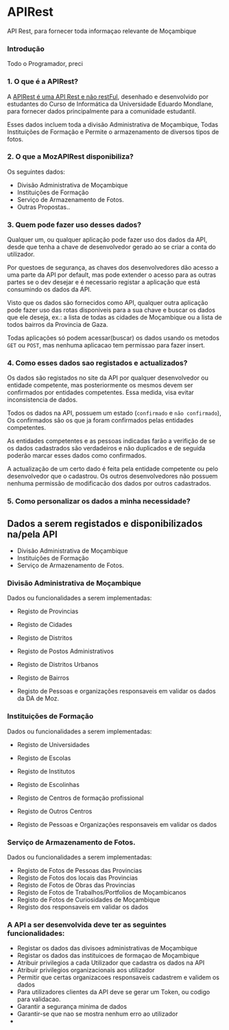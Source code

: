 # APIRest
API Rest, para fornecer toda informaçao relevante de Moçambique

### Introdução

Todo o Programador, preci

### 1. O que é a APIRest?

A [APIRest é uma API Rest e não restFul](https://pt.stackoverflow.com/questions/45783/o-que-%C3%A9-rest-e-restful), desenhado e desenvolvido por estudantes do Curso de Informática da Universidade Eduardo Mondlane, para fornecer dados principalmente para a comunidade estudantil.

Esses dados incluem toda a divisão Administrativa de Moçambique, Todas Instituições de Formação e Permite o armazenamento de diversos tipos de fotos.

### 2. O que a MozAPIRest disponibiliza?

Os seguintes dados: 

* Divisão Administrativa de Moçambique
* Instituições de Formação
* Serviço de Armazenamento de Fotos.
* Outras Propostas..

### 3. Quem pode fazer uso desses dados?

Qualquer um, ou qualquer aplicação pode fazer uso dos dados da API, desde que tenha a chave de desenvolvedor gerado ao se criar a conta do utilizador.

Por questoes de segurança, as chaves dos desenvolvedores dão acesso a uma parte da API por default, mas pode extender o acesso para as outras partes se o dev desejar e é necessario registar a aplicação que está consumindo os dados da API.

Visto  que os  dados são fornecidos como API, qualquer outra aplicação pode fazer uso das rotas disponiveis para a sua chave e buscar os dados que ele deseja, ex.: a lista de todas as cidades de Moçambique ou a lista de todos bairros da Provincia de Gaza.

Todas aplicações só podem acessar(buscar) os dados usando os metodos `GET` ou `POST`, mas nenhuma aplicacao tem permissao para fazer insert.


### 4. Como esses dados sao registados e actualizados?

Os dados são registados no site da API por qualquer desenvolvedor ou entidade competente, mas posteriormente os mesmos devem ser confirmados por entidades competentes. Essa medida, visa evitar inconsistencia de dados.

Todos os dados na API, possuem um estado (`confirmado` e `não confirmado`), Os confirmados são os que ja foram confirmados pelas entidades competentes.

As entidades competentes e as pessoas indicadas farão a verifição de se os dados cadastrados são verdadeiros e não duplicados e de seguida poderão marcar esses dados como confirmados.

A actualização de um certo dado é feita pela entidade competente ou pelo desenvolvedor que o cadastrou. Os outros desenvolvedores não possuem nenhuma permissão de modificacão dos dados por outros cadastrados.


### 5. Como personalizar os dados a minha necessidade?

## Dados a serem registados e disponibilizados na/pela API

* Divisão Administrativa de Moçambique
* Instituições de Formação
* Serviço de Armazenamento de Fotos.

### Divisão Administrativa de Moçambique

Dados ou funcionalidades a serem implementadas:

* Registo de Provincias
* Registo de Cidades
* Registo de Distritos
* Registo de Postos Administrativos
* Registo de Distritos Urbanos
* Registo de Bairros

* Registo de Pessoas e organizações responsaveis em validar os dados da DA de Moz.

### Instituições de Formação

Dados ou funcionalidades a serem implementadas:

* Registo de Universidades
* Registo de Escolas
* Registo de Institutos
* Registo de Escolinhas
* Registo de Centros de formação profissional
* Registo de Outros Centros

* Registo de Pessoas e Organizações responsaveis em validar os dados

### Serviço de Armazenamento de Fotos.

Dados ou funcionalidades a serem implementadas:

* Registo de Fotos de Pessoas das Provincias
* Registo de Fotos dos locais das Provincias
* Registo de Fotos de Obras das Provincias
* Registo de Fotos de Trabalhos/Portfolios de Moçambicanos
* Registo de Fotos de Curiosidades de Moçambique
* Registo dos responsaveis em validar os dados

### A API a ser desenvolvida deve ter as seguintes funcionalidades:
* Registar os dados das divisoes administrativas de Moçambique
* Registar os dados das instituicoes de formaçao de Moçambique
* Atribuir privilegios a cada Utilizador que cadastra os dados na API
* Atribuir privilegios organizacionais aos utilizador
* Permitir que certas organizacoes responsaveis cadastrem e validem os dados
* Para utilizadores clientes da API  deve se gerar um Token, ou codigo para validacao.
* Garantir a segurança minima de dados
* Garantir-se que nao se mostra nenhum erro ao utilizador
* 
